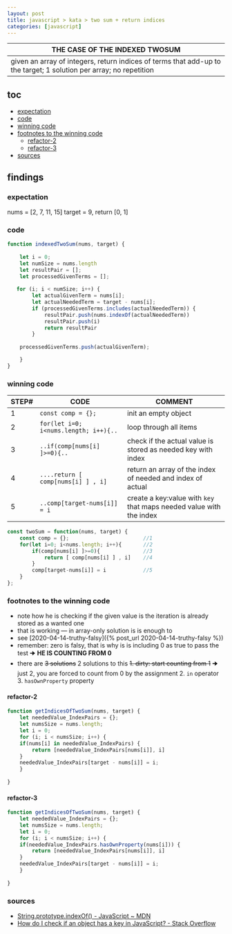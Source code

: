 ```yaml
---
layout: post
title: javascript > kata > two sum + return indices
categories: [javascript]
---
```


| **THE CASE OF THE INDEXED TWOSUM**                                                                                 |
|--------------------------------------------------------------------------------------------------------------------|
| given an array of integers, return indices of terms that add-up to the target; 1 solution per array; no repetition |

## toc
<!-- TOC -->

- [expectation](#expectation)
- [code](#code)
- [winning code](#winning-code)
- [footnotes to the winning code](#footnotes-to-the-winning-code)
    - [refactor-2](#refactor-2)
    - [refactor-3](#refactor-3)
- [sources](#sources)

<!-- /TOC -->

## findings
### expectation
nums = [2, 7, 11, 15]
target = 9,
return [0, 1]

### code

```javascript
function indexedTwoSum(nums, target) {
    
    let i = 0;
    let numSize = nums.length
    let resultPair = [];
    let processedGivenTerms = [];
   
   for (i; i < numSize; i++) {
        let actualGivenTerm = nums[i];
        let actualNeededTerm = target - nums[i];
        if (processedGivenTerms.includes(actualNeededTerm)) {
            resultPair.push(nums.indexOf(actualNeededTerm))
            resultPair.push(i)
            return resultPair
        }
    
    processedGivenTerms.push(actualGivenTerm);

    }
}
```

### winning code

STEP# | CODE                                  | COMMENT
------|---------------------------------------|--------------------------------------------------------------------
1     | `const comp = {};`                    | init an empty object
2     | `for(let i=0; i<nums.length; i++){..` | loop through all items
3     | `..if(comp[nums[i] ]>=0){..`          | check if the actual value is stored as needed key with index
4     | `....return [ comp[nums[i] ] , i]`    | return an array of the index of needed and index of actual
5     | `..comp[target-nums[i]] = i`          | create a key:value with `key` that maps needed value with the index

```javascript
const twoSum = function(nums, target) {
    const comp = {};                        //1
    for(let i=0; i<nums.length; i++){       //2
        if(comp[nums[i] ]>=0){              //3
            return [ comp[nums[i] ] , i]    //4
        }
        comp[target-nums[i]] = i            //5
    }
};
```

### footnotes to the winning code
* note how he is checking if the given value is the iteration is already stored as a wanted one
* that is working — in array-only solution is is enough to 
* see [2020-04-14-truthy-falsy]({% post_url 2020-04-14-truthy-falsy %})
* remember: zero is falsy, that is why is is including 0 as true to pass the test 🠊 **HE IS COUNTING FROM 0**
* there are ~~3 solutions~~ 2 solutions to this
    ~~1. dirty: start counting from 1~~ 🠊 just 2, you are forced to count from 0 by the assignment
    2. `in` operator 
    3. `hasOwnProperty` property

#### refactor-2

```javascript
function getIndicesOfTwoSum(nums, target) {
    let neededValue_IndexPairs = {};
    let numsSize = nums.length;
    let i = 0;
    for (i; i < numsSize; i++) {
    if(nums[i] in neededValue_IndexPairs) {
        return [neededValue_IndexPairs[nums[i]], i]
    }
    neededValue_IndexPairs[target - nums[i]] = i;
    }
    
}
```

#### refactor-3

```javascript
function getIndicesOfTwoSum(nums, target) {
    let neededValue_IndexPairs = {};
    let numsSize = nums.length;
    let i = 0;
    for (i; i < numsSize; i++) {
    if(neededValue_IndexPairs.hasOwnProperty(nums[i])) {
        return [neededValue_IndexPairs[nums[i]], i]
    }
    neededValue_IndexPairs[target - nums[i]] = i;
    }
    
}
```

### sources
* [String.prototype.indexOf() - JavaScript ~ MDN](https://developer.mozilla.org/en-US/docs/Web/JavaScript/Reference/Global_Objects/String/indexOf)
* [How do I check if an object has a key in JavaScript? - Stack Overflow](https://stackoverflow.com/questions/455338/how-do-i-check-if-an-object-has-a-key-in-javascript)